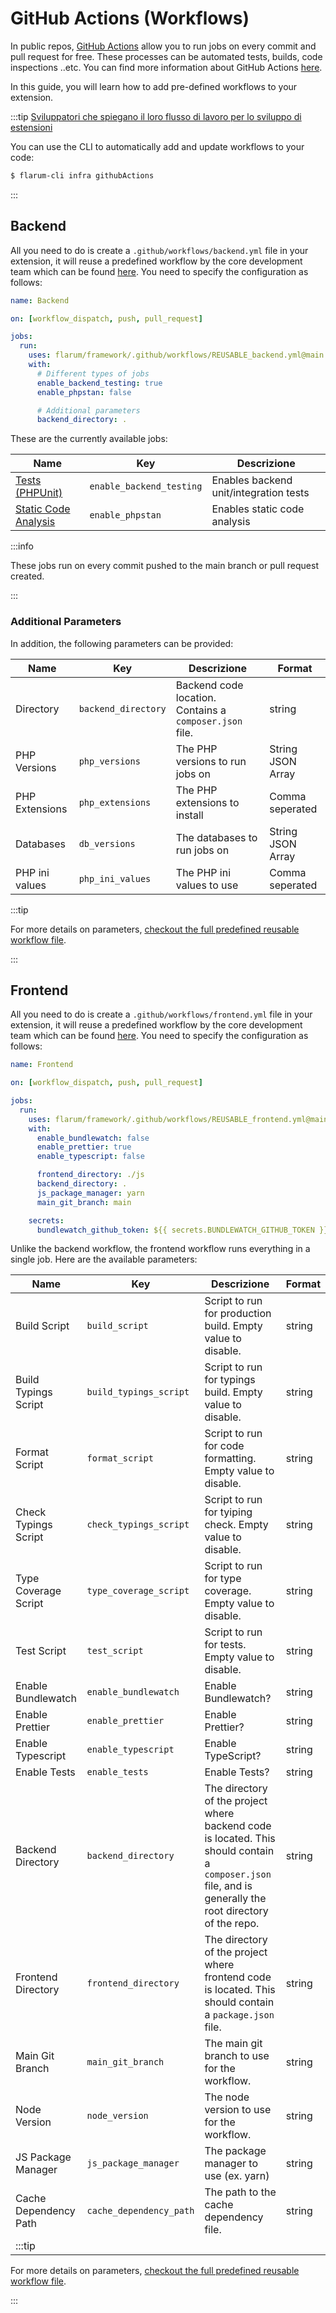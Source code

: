 # GitHub Actions (Workflows)

In public repos, [GitHub Actions](https://github.com/features/actions) allow you to run jobs on every commit and pull request for free. These processes can be automated tests, builds, code inspections ..etc. You can find more information about GitHub Actions [here](https://docs.github.com/en/actions).

In this guide, you will learn how to add pre-defined workflows to your extension.

:::tip [Sviluppatori che spiegano il loro flusso di lavoro per lo sviluppo di estensioni](https://github.com/flarum/cli)

You can use the CLI to automatically add and update workflows to your code:

```bash
$ flarum-cli infra githubActions
```

:::

## Backend

All you need to do is create a `.github/workflows/backend.yml` file in your extension, it will reuse a predefined workflow by the core development team which can be found [here](https://github.com/flarum/framework/blob/main/.github/workflows/REUSABLE_backend.yml). You need to specify the configuration as follows:

```yaml
name: Backend

on: [workflow_dispatch, push, pull_request]

jobs:
  run:
    uses: flarum/framework/.github/workflows/REUSABLE_backend.yml@main
    with:
      # Different types of jobs
      enable_backend_testing: true
      enable_phpstan: false

      # Additional parameters
      backend_directory: .
```

These are the currently available jobs:

| Name                                             | Key                      | Descrizione                            |
| ------------------------------------------------ | ------------------------ | -------------------------------------- |
| [Tests (PHPUnit)](testing.md) | `enable_backend_testing` | Enables backend unit/integration tests |
| [Static Code Analysis](static-code-analysis.md)  | `enable_phpstan`         | Enables static code analysis           |

:::info

These jobs run on every commit pushed to the main branch or pull request created.

:::

### Additional Parameters

In addition, the following parameters can be provided:

| Name           | Key                 | Descrizione                                                                             | Format            |
| -------------- | ------------------- | --------------------------------------------------------------------------------------- | ----------------- |
| Directory      | `backend_directory` | Backend code location. Contains a `composer.json` file. | string            |
| PHP Versions   | `php_versions`      | The PHP versions to run jobs on                                                         | String JSON Array |
| PHP Extensions | `php_extensions`    | The PHP extensions to install                                                           | Comma seperated   |
| Databases      | `db_versions`       | The databases to run jobs on                                                            | String JSON Array |
| PHP ini values | `php_ini_values`    | The PHP ini values to use                                                               | Comma seperated   |

:::tip

For more details on parameters, [checkout the full predefined reusable workflow file](https://github.com/flarum/framework/blob/main/.github/workflows/REUSABLE_backend.yml).

:::

## Frontend

All you need to do is create a `.github/workflows/frontend.yml` file in your extension, it will reuse a predefined workflow by the core development team which can be found [here](https://github.com/flarum/framework/blob/main/.github/workflows/REUSABLE_frontend.yml). You need to specify the configuration as follows:

```yaml
name: Frontend

on: [workflow_dispatch, push, pull_request]

jobs:
  run:
    uses: flarum/framework/.github/workflows/REUSABLE_frontend.yml@main
    with:
      enable_bundlewatch: false
      enable_prettier: true
      enable_typescript: false

      frontend_directory: ./js
      backend_directory: .
      js_package_manager: yarn
      main_git_branch: main

    secrets:
      bundlewatch_github_token: ${{ secrets.BUNDLEWATCH_GITHUB_TOKEN }}
```

Unlike the backend workflow, the frontend workflow runs everything in a single job. Here are the available parameters:

| Name                                                   | Key                     | Descrizione                                                                                                                                                                              | Format |
| ------------------------------------------------------ | ----------------------- | ---------------------------------------------------------------------------------------------------------------------------------------------------------------------------------------- | ------ |
| Build Script                                           | `build_script`          | Script to run for production build. Empty value to disable.                                                                                              | string |
| Build Typings Script                                   | `build_typings_script`  | Script to run for typings build. Empty value to disable.                                                                                                 | string |
| Format Script                                          | `format_script`         | Script to run for code formatting. Empty value to disable.                                                                                               | string |
| Check Typings Script                                   | `check_typings_script`  | Script to run for tyiping check. Empty value to disable.                                                                                                 | string |
| Type Coverage Script                                   | `type_coverage_script`  | Script to run for type coverage. Empty value to disable.                                                                                                 | string |
| Test Script                                            | `test_script`           | Script to run for tests. Empty value to disable.                                                                                                         | string |
| Enable Bundlewatch                                     | `enable_bundlewatch`    | Enable Bundlewatch?                                                                                                                                                                      | string |
| Enable Prettier                                        | `enable_prettier`       | Enable Prettier?                                                                                                                                                                         | string |
| Enable Typescript                                      | `enable_typescript`     | Enable TypeScript?                                                                                                                                                                       | string |
| Enable Tests                                           | `enable_tests`          | Enable Tests?                                                                                                                                                                            | string |
| Backend Directory                                      | `backend_directory`     | The directory of the project where backend code is located. This should contain a `composer.json` file, and is generally the root directory of the repo. | string |
| Frontend Directory                                     | `frontend_directory`    | The directory of the project where frontend code is located. This should contain a `package.json` file.                                                  | string |
| Main Git Branch                                        | `main_git_branch`       | The main git branch to use for the workflow.                                                                                                                             | string |
| Node Version                                           | `node_version`          | The node version to use for the workflow.                                                                                                                                | string |
| JS Package Manager                                     | `js_package_manager`    | The package manager to use (ex. yarn)                                                                                                                 | string |
| Cache Dependency Path                                  | `cache_dependency_path` | The path to the cache dependency file.                                                                                                                                   | string |
| :::tip |                         |                                                                                                                                                                                          |        |

For more details on parameters, [checkout the full predefined reusable workflow file](https://github.com/flarum/framework/blob/main/.github/workflows/REUSABLE_frontend.yml).

:::
